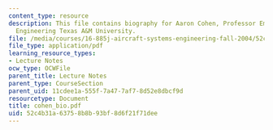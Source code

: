 ```yaml
---
content_type: resource
description: This file contains biography for Aaron Cohen, Professor Emeritus of Mechanical
  Engineering Texas A&M University.
file: /media/courses/16-885j-aircraft-systems-engineering-fall-2004/52c4b31a63758b8b93bf8d6f21f71dee_cohen_bio.pdf
file_type: application/pdf
learning_resource_types:
- Lecture Notes
ocw_type: OCWFile
parent_title: Lecture Notes
parent_type: CourseSection
parent_uid: 11cdee1a-555f-7a47-7af7-8d52e8dbcf9d
resourcetype: Document
title: cohen_bio.pdf
uid: 52c4b31a-6375-8b8b-93bf-8d6f21f71dee
---
```

